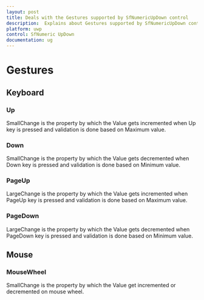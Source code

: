 ```yaml
---
layout: post
title: Deals with the Gestures supported by SfNumericUpDown control
description:  Explains about Gestures supported by SfNumericUpDown control
platform: uwp
control: SfNumeric UpDown
documentation: ug
---
```


# Gestures

## Keyboard

### Up

SmallChange is the property by which the Value gets incremented when Up key is pressed and validation is done based on Maximum value.

### Down

SmallChange is the property by which the Value gets decremented when Down key is pressed and validation is done based on Minimum value.

### PageUp

LargeChange is the property by which the Value gets incremented when PageUp key is pressed and validation is done based on Maximum value.

### PageDown

LargeChange is the property by which the Value gets decremented when PageDown key is pressed and validation is done based on Minimum value.

## Mouse

### MouseWheel

SmallChange is the property by which the Value get incremented or decremented on mouse wheel.

